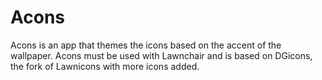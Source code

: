 # Acons
Acons is an app that themes the icons based on the accent of the wallpaper. Acons must be used with Lawnchair and is based on DGicons, the fork of Lawnicons with more icons added. 
